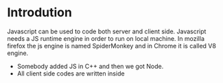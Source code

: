 # Introdution

Javascript can be used to code both server and client side.
Javascript needs a JS runtime engine in order to run on local machine.
In mozilla firefox the js engine is named SpiderMonkey and in Chrome it is called V8 engine.

- Somebody added JS in C++ and then we got Node.
- All client side codes are written inside <script>
- Variables

# Variables

1. let -> dynamic type i.e., int bool string char
2. var
3. const -> fixed value, changing value later is not possible.

## Diffrence between var and let : scope

    scope of let is within a block it is declared in.
    scope of var remains in the whole body

    let variable cannot be re-declared within the scope
    var variable can be re-declared within the scope

# Primitive data types

    1. String
    2. Number (int nad float both)
    3. Boolean
    4. Undefined (analogous to garbage value in c++/ None in python)
    5. Null

# Dynamic typing

    let a = 5;
    a = "arghya";

    'The above is possible'.

# Reference types (analogous to &variable \*variable i.e., changes are reflected on all objects no matter what their names) because in objects we deal with address. But in primitive types a copy is made.

    * Objects - key:value pairs

        let person ={
            firstName = "Arghya",
            age = 23
        };

        -> Access:
            1.Dot notation -> person.age;
            2.Bracket notation -> person["age"];


    * Arrays
        Data structure used to contain a list of items.

        let items = ["Arghya",2,true];
        -> Access:
            items[0] -> Arghya
            items[3] -> undefined

            items[3]='Rajan'
            adds item to array : items = ["Arghya",2,true,"Rajan"];

            items[2]=false;
            modifies 2nd index to be false : items = ["Arghya",2,false,"Rajan"];


    * Functions
        Functions in javascript is also an object.

# Logical operators

    All same
    Only equality are different.
    # === -> strict equality (makes sure data type and values both are same)
    # == -> loose equality (only values must be same)

        Eg:
        let a=1;
        let b='1';
        (a==b) -> true
        (a===b) -> false

    # !== -> not equal

# Ternary operator

    (condition) ? (expression for true) : (expression for false);

# Logical operator

    AND (&&)
    OR (||)
    NOT (!)

### Non-Booleans

    (true || 'Aman') -> output will be Aman

    falsy values : undefined,null,0,false, ' ' , Nan
    truthy values : anything that is not falsy

    (falsy || truthy) -> truthy
    (falsy || falsy ) -> falsy

### Short circuiting in Logical OR

    (false || 5 || 1) ->5
    reason : (false || 5) gives 5 which is a truthy value. As soon as we get a truthy value no more checking/execution is done.

# Operator precedence

Usual

# Conditional

    if-else
    switch

# Loops

    1. for
        for(let i=0;i<n;i++)
        {...}

    2. while

    3. do-while
    4. for-in (can iterate over objects) -> Use this for objects
    5. for-of (applied on iterables like maps,arrays,NOT OBJECTS i.e., can't iterate over key value pair) -> use this for iterables
    6. for-each
    //for-each -> uses a call back function
    combined1.forEach(function (element) {
    console.log(element)

});

# Object creation

1. Factory Function
   (Returns an object instance)
   (camelCase notation naming convention)
   (this keyword is not used)
2. Constructor Function
   (No return statement)
   (PasCal notation naming convention this is used)
   (this keyword is used)

### Dynamic Nature of Objects

- Removal and addition of attributes/properties inside an object
  Adding:
  'object.key=value;' //adds a new attribute to the object

  Removal:
  'delete obj.key_name;' //removes the attribute from the object

### Constructor Property

    -- Every js object has a constructor property that represent how the object is created.
    -- Invoke the constructor using 'obj_name.constructor;'

### In javascript function is also an object. It is a native object i.e., in-built. You can check it using its constructor function. 'function.constructor;'

### Primitive data types are copied by value( pass by value) and reference data types are copied by their address/reference( pass by reference).

## Accessing only keys / values in an object:

    Syntax : 'Object.keys(obj_name);' //returns array of keys,case sensitive syntax
    Syntax : 'Object.values(obj_name);' //returns array of values,case sensitive syntax

## Check if property exists inside object

    similar to python membership operator - 'in'

## Interview Topics

- Object cloning can be done using
  ** Iteration
  ** Assign -> "dest = Object.assign({},src)" Multiple objects can be cloned at once
  ** Spread -> "dest = {...src}"
  **

## Garbage Collection

- The garbage collector finds the unused const/var variables and deallocates their memory.
- We Have no control over the garbage collector

## Primitive/Normal array methods do no work on ' array of "objects" '. We need "callback functions / predicate functions" to do such operations.

    Predicate meaning 'condition'

- The callback function is named find();
- Syntax : array_name.find(call_back_function(array_name){return array_name.attr == value_to_find});
- Return type -> Object that is to be found (if found) else returns 'undefined'

## Hoisting

- Hoisting is the process where all the functions are brought to the top of the files.
- Hoisting is the process of moving all function declaration to the top of the file.
- JAVASCRIPT is able to perform hoisting automatically.

## Function assignment

- Assigning a function to a variable
  - Named
  - Anonymous

** We can call a function anywhere in the body when it is declared.
** But, we cannot call a function any where when it is assigned.
Because, JavaScript can automatically perform hoisting on fucntion declaration but not on function assignment.

## Special object - 'arguements'.

consists all the parameters passed in to the function irrespective of the fact wheather the function declaration accepts parameter or not.

## Special parameter in function declaration : 'rest parameter' func(...args)

- This parameter must be the last formal parameter that the function takes.

## Getter setter

- Getter setters are not functions.
- get_set.js
- getter gets the value. No parameters
- setter sets new value. So there is a parameter.
